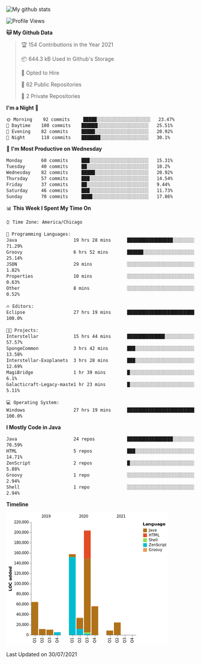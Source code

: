 ![My github stats](https://github-readme-stats.vercel.app/api?username=romvoid95&theme=gruvbox&include_all_commits=true&show_icons=true")

<!--START_SECTION:waka-->
![Profile Views](http://img.shields.io/badge/Profile%20Views-0-blue)

**🐱 My Github Data** 

> 🏆 154 Contributions in the Year 2021
 > 
> 📦 644.3 kB Used in Github's Storage 
 > 
> 💼 Opted to Hire
 > 
> 📜 62 Public Repositories 
 > 
> 🔑 2 Private Repositories  
 > 
**I'm a Night 🦉** 

```text
🌞 Morning    92 commits     █████░░░░░░░░░░░░░░░░░░░░   23.47% 
🌆 Daytime    100 commits    ██████░░░░░░░░░░░░░░░░░░░   25.51% 
🌃 Evening    82 commits     █████░░░░░░░░░░░░░░░░░░░░   20.92% 
🌙 Night      118 commits    ███████░░░░░░░░░░░░░░░░░░   30.1%

```
📅 **I'm Most Productive on Wednesday** 

```text
Monday       60 commits     ███░░░░░░░░░░░░░░░░░░░░░░   15.31% 
Tuesday      40 commits     ██░░░░░░░░░░░░░░░░░░░░░░░   10.2% 
Wednesday    82 commits     █████░░░░░░░░░░░░░░░░░░░░   20.92% 
Thursday     57 commits     ███░░░░░░░░░░░░░░░░░░░░░░   14.54% 
Friday       37 commits     ██░░░░░░░░░░░░░░░░░░░░░░░   9.44% 
Saturday     46 commits     ███░░░░░░░░░░░░░░░░░░░░░░   11.73% 
Sunday       70 commits     ████░░░░░░░░░░░░░░░░░░░░░   17.86%

```


📊 **This Week I Spent My Time On** 

```text
⌚︎ Time Zone: America/Chicago

💬 Programming Languages: 
Java                     19 hrs 28 mins      █████████████████░░░░░░░░   71.29% 
Groovy                   6 hrs 52 mins       ██████░░░░░░░░░░░░░░░░░░░   25.14% 
JSON                     29 mins             ░░░░░░░░░░░░░░░░░░░░░░░░░   1.82% 
Properties               10 mins             ░░░░░░░░░░░░░░░░░░░░░░░░░   0.63% 
Other                    8 mins              ░░░░░░░░░░░░░░░░░░░░░░░░░   0.52%

🔥 Editors: 
Eclipse                  27 hrs 19 mins      █████████████████████████   100.0%

🐱‍💻 Projects: 
Interstellar             15 hrs 44 mins      ██████████████░░░░░░░░░░░   57.57% 
SpongeCommon             3 hrs 42 mins       ███░░░░░░░░░░░░░░░░░░░░░░   13.58% 
Interstellar-Exoplanets  3 hrs 28 mins       ███░░░░░░░░░░░░░░░░░░░░░░   12.69% 
MagiBridge               1 hr 39 mins        █░░░░░░░░░░░░░░░░░░░░░░░░   6.1% 
Galacticraft-Legacy-maste1 hr 23 mins        █░░░░░░░░░░░░░░░░░░░░░░░░   5.11%

💻 Operating System: 
Windows                  27 hrs 19 mins      █████████████████████████   100.0%

```

**I Mostly Code in Java** 

```text
Java                     24 repos            █████████████████░░░░░░░░   70.59% 
HTML                     5 repos             ███░░░░░░░░░░░░░░░░░░░░░░   14.71% 
ZenScript                2 repos             █░░░░░░░░░░░░░░░░░░░░░░░░   5.88% 
Groovy                   1 repo              ░░░░░░░░░░░░░░░░░░░░░░░░░   2.94% 
Shell                    1 repo              ░░░░░░░░░░░░░░░░░░░░░░░░░   2.94%

```


**Timeline**

![Chart not found](https://raw.githubusercontent.com/ROMVoid95/ROMVoid95/master/charts/bar_graph.png) 


 Last Updated on 30/07/2021
<!--END_SECTION:waka-->
